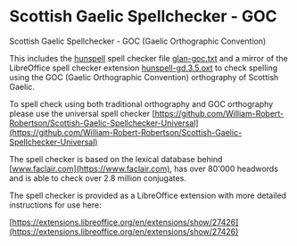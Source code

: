 # Scottish Gaelic Spellchecker - GOC
Scottish Gaelic Spellchecker - GOC (Gaelic Orthographic Convention)

This includes the [hunspell](https://hunspell.github.io/) spell checker file [glan-goc.txt](glan-goc.txt) and a mirror of the LibreOffice spell checker extension [hunspell-gd.3.5.oxt](hunspell-gd.3.5.oxt) to check spelling using the GOC (Gaelic Orthographic Convention) orthography of Scottish Gaelic.

To spell check using both traditional orthography and GOC orthography please use the universal spell checker [https://github.com/William-Robert-Robertson/Scottish-Gaelic-Spellchecker-Universal](https://github.com/William-Robert-Robertson/Scottish-Gaelic-Spellchecker-Universal)

The spell checker is based on the lexical database behind [www.faclair.com](https://www.faclair.com), has over 80'000 headwords and is able to check over 2.8 million conjugates.

The spell checker is provided as a LibreOffice extension with more detailed instructions for use here:

[https://extensions.libreoffice.org/en/extensions/show/27426](https://extensions.libreoffice.org/en/extensions/show/27426)
